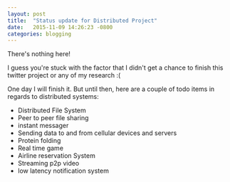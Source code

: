 ```yaml
---
layout: post
title:  "Status update for Distributed Project"
date:   2015-11-09 14:26:23 -0800
categories: blogging
---
```


There's nothing here!

I guess you're stuck with the factor that I didn't get a chance to finish this twitter project or any of my research :(

One day I will finish it. But until then, here are a couple of todo items in regards to distributed systems:
* Distributed File System
* Peer to peer file sharing
* instant messager
* Sending data to and from cellular devices and servers
* Protein folding
* Real time game
* Airline reservation System
* Streaming p2p video
* low latency notification system
